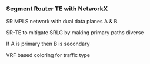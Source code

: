 ### Segment Router TE with NetworkX
SR MPLS network with dual data planes A & B

SR-TE to mitigate SRLG by making primary paths diverse

If A is primary then B is secondary

VRF based coloring for traffic type
